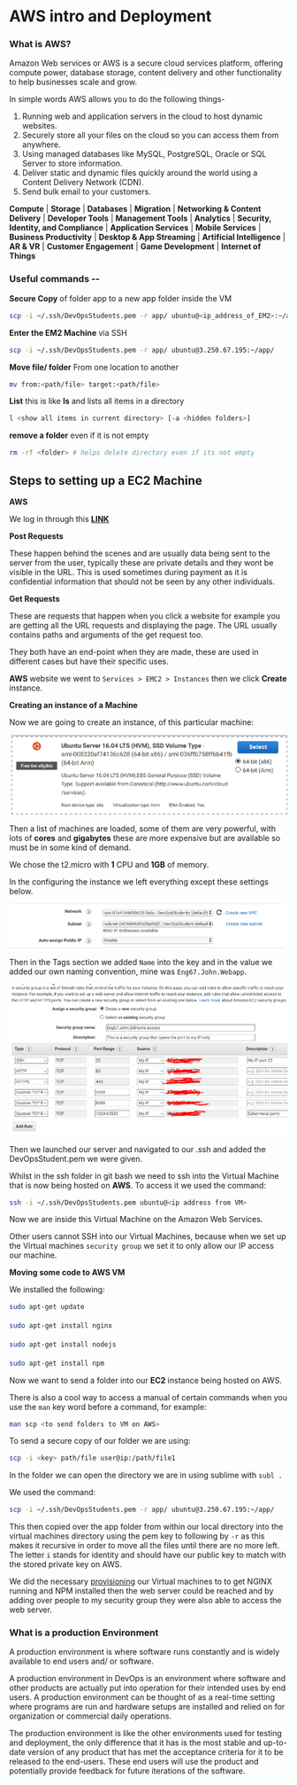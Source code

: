 # AWS intro and Deployment

### What is AWS?

Amazon Web services or AWS is a secure cloud services platform, offering compute power, database storage, content delivery and other functionality to help businesses scale and grow.

In simple words AWS allows you to do the following things-

1. Running web and application servers in the cloud to host dynamic websites.
2. Securely store all your files on the cloud so you can access them from anywhere.
3. Using managed databases like MySQL, PostgreSQL, Oracle or SQL Server to store information.
4. Deliver static and dynamic files quickly around the world using a Content Delivery Network (CDN).
5. Send bulk email to your customers.

**Compute** | **Storage** | **Databases** | **Migration** | **Networking & Content Delivery** | **Developer Tools** | **Management Tools** | **Analytics** | **Security, Identity, and Compliance** | **Application Services** | **Mobile Services** | **Business Productivity** | **Desktop & App Streaming** | **Artificial Intelligence** | **AR & VR** | **Customer Engagement** | **Game Development** | **Internet of Things**

### Useful commands --

**Secure Copy** of folder app to a new app folder inside the VM
```bash
scp -i ~/.ssh/DevOpsStudents.pem -r app/ ubuntu@<ip_address_of_EM2>:~/app/
```

**Enter the EM2 Machine** via SSH
```bash
scp -i ~/.ssh/DevOpsStudents.pem -r app/ ubuntu@3.250.67.195:~/app/
```

**Move file/ folder** From one location to another
```bash
mv from:<path/file> target:<path/file>
```

**List** this is like **ls** and lists all items in a directory
```bash
l <show all items in current directory> [-a <hidden folders>]
```

**remove a folder** even if it is not empty
```bash
rm -rf <folder> # helps delete directory even if its not empty
```

## Steps to setting up a EC2 Machine


**AWS**

We log in through this [**LINK**](https://sparta-devops.signin.aws.amazon.com/console)


**Post Requests**

These happen behind the scenes and are usually data being sent to the server from the user, typically these are private details and they wont be visible in the URL. This is used sometimes during payment as it is confidential information that should not be seen by any other individuals.

**Get Requests**

These are requests that happen when you click a website for example you are getting all the URL requests and displaying the page. The URL usually contains paths and arguments of the get request too.

They both have an end-point when they are made, these are used in different cases but have their specific uses.

**AWS** website we went to `Services > EMC2 > Instances` then we click **Create** instance.

**Creating an instance of a Machine**


Now we are going to create an instance, of this particular machine:

![InstanceOfMachine](Images/Machine_to_use_in_AWS.PNG)

Then a list of machines are loaded, some of them are very powerful, with lots of **cores** and **gigabytes** these are more expensive but are available so must be in some kind of demand.

We chose the t2.micro with **1** CPU and **1GB** of memory.

In the configuring the instance we left everything except these settings below.

![InstanceOfMachineInCOnfiguration](Images/AWS_Confuring_Instance.PNG)

Then in the Tags section we added `Name` into the key and in the value we added our own naming convention, mine was `Eng67.John.Webapp`.

![Securitygroup](Images/AWS_Security_Group_setup.PNG)

Then we launched our server and navigated to our .ssh and added the DevOpsStudent.pem we were given.

Whilst in the ssh folder in git bash we need to ssh into the Virtual Machine that is now being hosted on **AWS**. To access it we used the command:

```bash
ssh -i ~/.ssh/DevOpsStudents.pem ubuntu@<ip address from VM>
```

Now we are inside this Virtual Machine on the Amazon Web Services.

Other users cannot SSH into our Virtual Machines, because when we set up the Virtual machines `security group` we set it to only allow our IP access our machine.

**Moving some code to AWS VM**

We installed the following:

```bash
sudo apt-get update

sudo apt-get install nginx

sudo apt-get install nodejs

sudo apt-get install npm
```

Now we want to send a folder into our **EC2** instance being hosted on AWS.

There is also a cool way to access a manual of certain commands when you use the `man` key word before a command, for example:

```bash
man scp <to send folders to VM on AWS>
```

To send a secure copy of our folder we are using:

```bash
scp -i <key> path/file user@ip:/path/file1
```

In the folder we can open the directory we are in using sublime with `subl .`

We used the command:

```bash
scp -i ~/.ssh/DevOpsStudents.pem -r app/ ubuntu@3.250.67.195:~/app/
```

This then copied over the app folder from within our local directory into the virtual machines directory using the pem key to following by `-r` as this makes it recursive in order to move all the files until there are no more left. The letter `i` stands for identity and should have our public key to match with the stored private key on AWS.

We did the necessary [provisioning](provision.sh) our Virtual machines to to get NGINX running and NPM installed then the web server could be reached and by adding over people to my security group they were also able to access the web server.

### What is a production Environment

A production environment is where software runs constantly and is widely available to end users and/ or software. 

A production environment in DevOps is an environment where software and other products are actually put into operation for their intended uses by end users. A production environment can be thought of as a real-time setting where programs are run and hardware setups are installed and relied on for organization or commercial daily operations.

The production environment is like the other environments used for testing and deployment, the only difference that it has is the most stable and up-to-date version of any product that has met the acceptance criteria for it to be released to the end-users. These end users will use the product and potentially provide feedback for future iterations of the software.